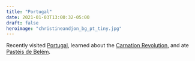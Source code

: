 ```yaml
---
title: "Portugal"
date: 2021-01-03T13:00:32-05:00
draft: false
heroimage: "christineandjon_bg_pt_tiny.jpg"
---
```

Recently visited [Portugal](https://en.wikipedia.org/wiki/Douro_DOC), learned about the [Carnation Revolution](https://en.wikipedia.org/wiki/Carnation_Revolution), and ate [Pastéis de Belém](http://pasteisdebelem.pt/en/).